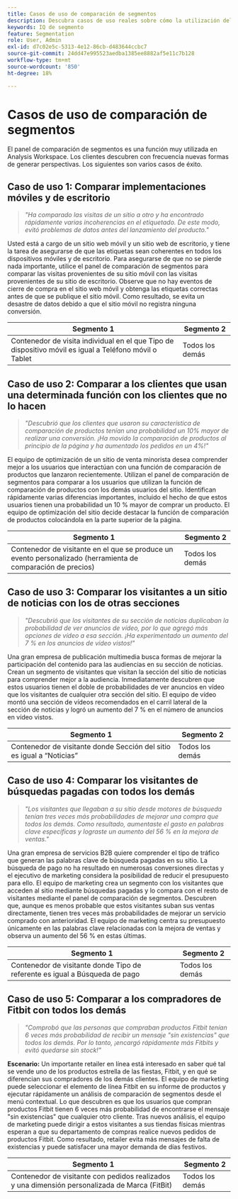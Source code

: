 ```yaml
---
title: Casos de uso de comparación de segmentos
description: Descubra casos de uso reales sobre cómo la utilización del panel de comparación de segmentos para obtener información sobre la estrategia de marketing.
keywords: IQ de segmento
feature: Segmentation
role: User, Admin
exl-id: d7c02e5c-5313-4e12-86cb-d483644ccbc7
source-git-commit: 24dd47e995523aedba1385ee8882af5e11c7b128
workflow-type: tm+mt
source-wordcount: '850'
ht-degree: 18%

---
```


# Casos de uso de comparación de segmentos

El panel de comparación de segmentos es una función muy utilizada en Analysis Workspace. Los clientes descubren con frecuencia nuevas formas de generar perspectivas. Los siguientes son varios casos de éxito.

## Caso de uso 1: Comparar implementaciones móviles y de escritorio

> *&quot;Ha comparado las visitas de un sitio a otro y ha encontrado rápidamente varias incoherencias en el etiquetado. De este modo, evitó problemas de datos antes del lanzamiento del producto.&quot;*

Usted está a cargo de un sitio web móvil y un sitio web de escritorio, y tiene la tarea de asegurarse de que las etiquetas sean coherentes en todos los dispositivos móviles y de escritorio. Para asegurarse de que no se pierde nada importante, utilice el panel de comparación de segmentos para comparar las visitas provenientes de su sitio móvil con las visitas provenientes de su sitio de escritorio. Observe que no hay eventos de cierre de compra en el sitio web móvil y obtenga las etiquetas correctas antes de que se publique el sitio móvil. Como resultado, se evita un desastre de datos debido a que el sitio móvil no registra ninguna conversión.

| Segmento 1 | Segmento 2 |
|--- |--- |
| Contenedor de visita individual en el que Tipo de dispositivo móvil es igual a Teléfono móvil o Tablet | Todos los demás |

## Caso de uso 2: Comparar a los clientes que usan una determinada función con los clientes que no lo hacen

> *&quot;Descubrió que los clientes que usaron su característica de comparación de productos tenían una probabilidad un 10% mayor de realizar una conversión. ¡Ha movido la comparación de productos al principio de la página y ha aumentado los pedidos en un 4%!&quot;*

El equipo de optimización de un sitio de venta minorista desea comprender mejor a los usuarios que interactúan con una función de comparación de productos que lanzaron recientemente. Utilizan el panel de comparación de segmentos para comparar a los usuarios que utilizan la función de comparación de productos con los demás usuarios del sitio. Identifican rápidamente varias diferencias importantes, incluido el hecho de que estos usuarios tienen una probabilidad un 10 % mayor de comprar un producto. El equipo de optimización del sitio decide destacar la función de comparación de productos colocándola en la parte superior de la página.

| Segmento 1 | Segmento 2 |
|--- |--- |
| Contenedor de visitante en el que se produce un evento personalizado (herramienta de comparación de precios) | Todos los demás |

## Caso de uso 3: Comparar los visitantes a un sitio de noticias con los de otras secciones

> *&quot;Descubrió que los visitantes de su sección de noticias duplicaban la probabilidad de ver anuncios de vídeo, por lo que agregó más opciones de vídeo a esa sección. ¡Ha experimentado un aumento del 7 % en los anuncios de vídeo vistos!&quot;*

Una gran empresa de publicación multimedia busca formas de mejorar la participación del contenido para las audiencias en su sección de noticias. Crean un segmento de visitantes que visitan la sección del sitio de noticias para comprender mejor a la audiencia. Inmediatamente descubren que estos usuarios tienen el doble de probabilidades de ver anuncios en vídeo que los visitantes de cualquier otra sección del sitio. El equipo de vídeo montó una sección de vídeos recomendados en el carril lateral de la sección de noticias y logró un aumento del 7 % en el número de anuncios en vídeo vistos.

| Segmento 1 | Segmento 2 |
|--- |--- |
| Contenedor de visitante donde Sección del sitio es igual a “Noticias” | Todos los demás |

## Caso de uso 4: Comparar los visitantes de búsquedas pagadas con todos los demás

> *&quot;Los visitantes que llegaban a su sitio desde motores de búsqueda tenían tres veces más probabilidades de mejorar una compra que todos los demás. Como resultado, aumentaste el gasto en palabras clave específicas y lograste un aumento del 56 % en la mejora de ventas.&quot;*

Una gran empresa de servicios B2B quiere comprender el tipo de tráfico que generan las palabras clave de búsqueda pagadas en su sitio. La búsqueda de pago no ha resultado en numerosas conversiones directas y el ejecutivo de marketing considera la posibilidad de reducir el presupuesto para ello. El equipo de marketing crea un segmento con los visitantes que acceden al sitio mediante búsquedas pagadas y lo compara con el resto de visitantes mediante el panel de comparación de segmentos. Descubren que, aunque es menos probable que estos visitantes suban sus ventas directamente, tienen tres veces más probabilidades de mejorar un servicio comprado con anterioridad. El equipo de marketing centra su presupuesto únicamente en las palabras clave relacionadas con la mejora de ventas y observa un aumento del 56 % en estas últimas.

| Segmento 1 | Segmento 2 |
|--- |--- |
| Contenedor de visitante donde Tipo de referente es igual a Búsqueda de pago | Todos los demás |

## Caso de uso 5: Comparar a los compradores de Fitbit con todos los demás

> *&quot;Comprobó que las personas que compraban productos Fitbit tenían 6 veces más probabilidad de recibir un mensaje &quot;sin existencias&quot; que todos los demás. Por lo tanto, ¡encargó rápidamente más Fitbits y evitó quedarse sin stock!&quot;*

**Escenario:** Un importante retailer en línea está interesado en saber qué tal se vende uno de los productos estrella de las fiestas, Fitbit, y en qué se diferencian sus compradores de los demás clientes. El equipo de marketing puede seleccionar el elemento de línea Fitbit en su informe de productos y ejecutar rápidamente un análisis de comparación de segmentos desde el menú contextual. Lo que descubren es que los usuarios que compran productos Fitbit tienen 6 veces más probabilidad de encontrarse el mensaje &quot;sin existencias&quot; que cualquier otro cliente. Tras nuevos análisis, el equipo de marketing puede dirigir a estos visitantes a sus tiendas físicas mientras esperan a que su departamento de compras realice nuevos pedidos de productos Fitbit. Como resultado, retailer evita más mensajes de falta de existencias y puede satisfacer una mayor demanda de días festivos.

| Segmento 1 | Segmento 2 |
|--- |--- |
| Contenedor de visitante con pedidos realizados y una dimensión personalizada de Marca (FitBit) | Todos los demás |

